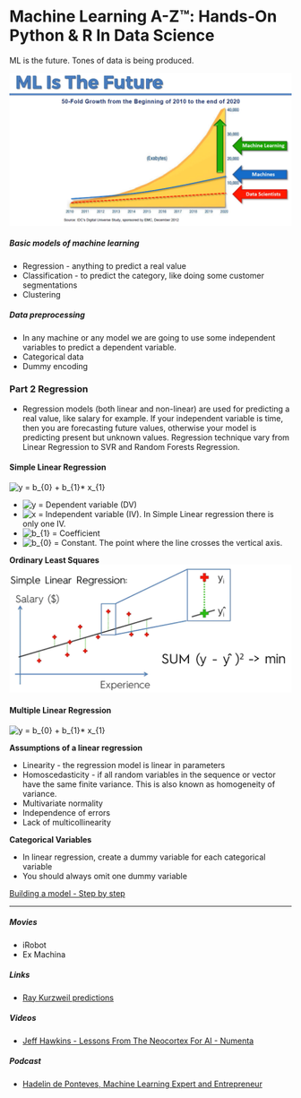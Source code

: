 # Machine Learning A-Z™: Hands-On Python & R In Data Science

ML is the future.
Tones of data is being produced.

![ML is the future](https://github.com/vanessasena/MachineLearning/raw/master/images/MLisfuture.png "ML is the future")

##### Basic models of machine learning
* Regression - anything to predict a real value
* Classification - to predict the category, like doing some customer segmentations
* Clustering

##### Data preprocessing
* In any machine or any model we are going to use some independent variables to predict a dependent variable.
* Categorical data
* Dummy encoding

### Part 2 Regression

* Regression models (both linear and non-linear) are used for predicting a real value, like salary for example. If your independent variable is time, then you are forecasting future values, otherwise your model is predicting present but unknown values. Regression technique vary from Linear Regression to SVR and Random Forests Regression.

#### Simple Linear Regression

<img src="https://latex.codecogs.com/gif.latex?y&space;=&space;b_{0}&space;&plus;&space;b_{1}*&space;x_{1}" title="y = b_{0} + b_{1}* x_{1}" />

* <img src="https://latex.codecogs.com/gif.latex?y" title="y" /> = Dependent variable (DV)
* <img src="https://latex.codecogs.com/gif.latex?x" title="x" /> = Independent variable (IV). In Simple Linear regression there is only one IV.
* <img src="https://latex.codecogs.com/gif.latex?b_{1}" title="b_{1}" /> = Coefficient
* <img src="https://latex.codecogs.com/gif.latex?b_{0}" title="b_{0}" /> = Constant. The point where the line crosses the vertical axis.

**Ordinary Least Squares**
![Ordinary Least Squares](https://github.com/vanessasena/MachineLearning/raw/master/images/OrdinaryLeastSquares.png "Ordinary Least Squares")

#### Multiple Linear Regression

<img src="https://latex.codecogs.com/gif.latex?y&space;=&space;b_{0}&space;&plus;&space;b_{1}*&space;x_{1}&plus;&space;b_{2}*&space;x_{2}&plus;...&plus;&space;b_{n}*&space;x_{n}" title="y = b_{0} + b_{1}* x_{1}" />

**Assumptions of a linear regression**
* Linearity - the regression model is linear in parameters
* Homoscedasticity -  if all random variables in the sequence or vector have the same finite variance. This is also known as homogeneity of variance. 
* Multivariate normality
* Independence of errors
* Lack of multicollinearity

**Categorical Variables**
* In linear regression, create a dummy variable for each categorical variable
* You should always omit one dummy variable

[Building a model - Step by step](https://github.com/vanessasena/MachineLearning/blob/master/Udemy%20-%20Machine%20Learning%20A-Z/Machine%20Learning%20A-Z%20Template%20Folder/Part%202%20-%20Regression/Section%205%20-%20Multiple%20Linear%20Regression/Step-by-step-Blueprints-For-Building-Models.pdf)

---
##### Movies
* iRobot
* Ex Machina

##### Links
* [Ray Kurzweil predictions](https://singularityhub.com/2015/01/26/ray-kurzweils-mind-boggling-predictions-for-the-next-25-years/#sm.0000grmttd178hfr9xcq7kza4ucn0)

##### Videos
* [Jeff Hawkins - Lessons From The Neocortex For AI - Numenta](https://www.youtube.com/watch?v=uOA392B82qs)

##### Podcast
* [Hadelin de Ponteves, Machine Learning Expert and Entrepreneur](https://www.superdatascience.com/sds-002-machine-learning-recommender-systems-and-the-future-of-data-with-hadelin-de-ponteves/)